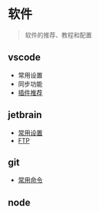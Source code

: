 # 软件

> 软件的推荐、教程和配置

## vscode

- 常用设置
- 同步功能
- [插件推荐](./vscode/README.md)

## jetbrain

- [常用设置](./jetbrain/webstorm-config.md)
- [FTP](./jetbrain/webstorm-deployment.md)

## git

- [常用命令](./git/README.md)

## node